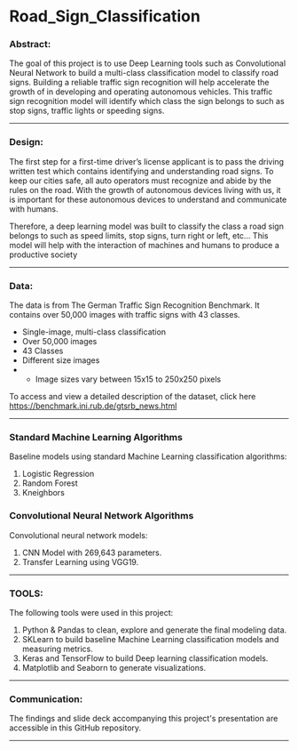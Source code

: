 # Road_Sign_Classification



### Abstract:


The goal of this project is to use Deep Learning tools such as Convolutional Neural Network to build a multi-class classification model to classify road signs. Building a reliable traffic sign recognition will help accelerate the growth of in developing and operating autonomous vehicles. This traffic sign recognition model will identify which class the sign belongs to such as stop signs, traffic lights or speeding signs. 




---



### Design:


The first step for a first-time driver’s license applicant is to pass the driving written test which contains identifying and understanding road signs. To keep our cities safe, all auto operators must recognize and abide by the rules on the road. With the growth of autonomous devices living with us, it is important for these autonomous devices to understand and communicate with humans.  

Therefore, a deep learning model was built to classify the class a road sign belongs to such as speed limits, stop signs, turn right or left, etc… This model will help with the interaction of machines and humans to produce a productive society

 



---



### Data:


The data is from The German Traffic Sign Recognition Benchmark. It contains over 50,000 images with traffic signs with 43 classes.



- Single-image, multi-class classification 
- Over 50,000 images
- 43 Classes
- Different size images
- - Image sizes vary between 15x15 to 250x250 pixels

To access and view a detailed description of the dataset, click here https://benchmark.ini.rub.de/gtsrb_news.html 



---


### Standard Machine Learning Algorithms


Baseline models using standard Machine Learning classification algorithms:
1. Logistic Regression
2. Random Forest
3. Kneighbors

### Convolutional Neural Network Algorithms

Convolutional neural network models:
1. CNN Model with 269,643 parameters.
2. Transfer Learning using VGG19.


---



### TOOLS:

The following tools were used in this project:

1. Python & Pandas to clean, explore and generate the final modeling data.
2. SKLearn to build baseline Machine Learning classification models and measuring metrics.
3. Keras and TensorFlow to build Deep learning classification models.
4. Matplotlib and Seaborn to generate visualizations.


---

### Communication:


The findings and slide deck accompanying this project's presentation are accessible in this GitHub repository.

---



